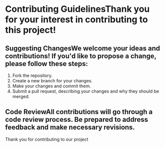 # Contributing GuidelinesThank you for your interest in contributing to this project!

## Suggesting ChangesWe welcome your ideas and contributions! If you'd like to propose a change, please follow these steps:

1. Fork the repository.
2. Create a new branch for your changes.
3. Make your changes and commit them.
4. Submit a pull request, describing your changes and why they should be merged.

## Code ReviewAll contributions will go through a code review process. Be prepared to address feedback and make necessary revisions.

Thank you for contributing to our project
